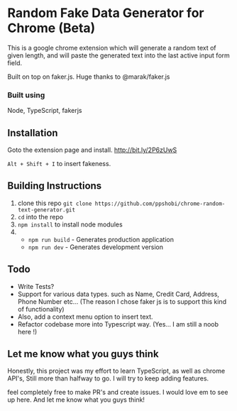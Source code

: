 # Random Fake Data Generator for Chrome (Beta)

This is a google chrome extension which will generate a random text of given length, and will paste the generated text into the last active input form field. 

Built on top on faker.js. Huge thanks to @marak/faker.js

### Built using
Node, TypeScript, fakerjs
## Installation
Goto the extension page and install.
http://bit.ly/2P6zUwS

`Alt + Shift + I` to insert fakeness.

## Building Instructions

1. clone this repo 
`git clone https://github.com/ppshobi/chrome-random-text-generator.git`
2. `cd` into the repo
3. `npm install` to install node modules
4.  - `npm run build` - Generates production application
    - `npm run dev` - Generates development version

## Todo
 - Write Tests?
 - Support for various data types. such as Name, Credit Card, Address, Phone Number etc... (The reason I chose faker js is to support this kind of functionality)
 - Also, add a context menu option to insert text.
 - Refactor codebase more into Typescript way. (Yes... I am still a noob here !)
## Let me know what you guys think
  Honestly, this project was my effort to learn TypeScript, as well as chrome API's, Still more than halfway to go. I will try to keep adding features.
  
 feel completely free to make PR's and create issues. I would love em to see up here. And let me know what you guys think!
